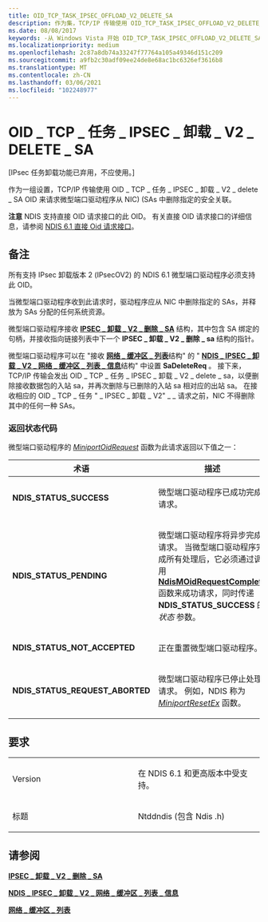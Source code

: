 ```yaml
---
title: OID_TCP_TASK_IPSEC_OFFLOAD_V2_DELETE_SA
description: 作为集，TCP/IP 传输使用 OID_TCP_TASK_IPSEC_OFFLOAD_V2_DELETE_SA OID 来请求微型端口驱动程序从 NIC (SAs) 删除指定的安全关联。
ms.date: 08/08/2017
keywords: -从 Windows Vista 开始 OID_TCP_TASK_IPSEC_OFFLOAD_V2_DELETE_SA 的网络驱动程序
ms.localizationpriority: medium
ms.openlocfilehash: 2c87a8db74a33247f77764a105a49346d151c209
ms.sourcegitcommit: a9fb2c30adf09ee24de8e68ac1bc6326ef3616b8
ms.translationtype: MT
ms.contentlocale: zh-CN
ms.lasthandoff: 03/06/2021
ms.locfileid: "102248977"
---
```

# <a name="oid_tcp_task_ipsec_offload_v2_delete_sa"></a>OID \_ TCP \_ 任务 \_ IPSEC \_ 卸载 \_ V2 \_ DELETE \_ SA


\[IPsec 任务卸载功能已弃用，不应使用。\]

作为一组设置，TCP/IP 传输使用 OID \_ TCP \_ 任务 \_ IPSEC \_ 卸载 \_ V2 \_ delete \_ SA OID 来请求微型端口驱动程序从 NIC)  (SAs 中删除指定的安全关联。

**注意**  NDIS 支持直接 OID 请求接口的此 OID。 有关直接 OID 请求接口的详细信息，请参阅 [NDIS 6.1 直接 Oid 请求接口](/windows-hardware/drivers/ddi/_netvista/)。

 

<a name="remarks"></a>备注
-------

所有支持 IPsec 卸载版本 2 (IPsecOV2) 的 NDIS 6.1 微型端口驱动程序必须支持此 OID。

当微型端口驱动程序收到此请求时，驱动程序应从 NIC 中删除指定的 SAs，并释放为 SAs 分配的任何系统资源。

微型端口驱动程序接收 [**IPSEC \_ 卸载 \_ V2 \_ 删除 \_ SA**](/windows-hardware/drivers/ddi/ndis/ns-ndis-_ipsec_offload_v2_delete_sa) 结构，其中包含 SA 绑定的句柄，并接收指向链接列表中下一个 **IPSEC \_ 卸载 \_ V2 \_ 删除 \_ sa** 结构的指针。

微型端口驱动程序可以在 "接收 [**网络 \_ 缓冲区 \_ 列表**](/windows-hardware/drivers/ddi/nbl/ns-nbl-net_buffer_list)结构" 的 " [**NDIS \_ IPSEC \_ 卸载 \_ V2 \_ 网络 \_ 缓冲区 \_ 列表 \_ 信息**](/windows-hardware/drivers/ddi/ndis/ns-ndis-_ndis_ipsec_offload_v2_net_buffer_list_info)结构" 中设置 **SaDeleteReq** 。 接下来，TCP/IP 传输会发出 OID \_ TCP \_ 任务 \_ IPSEC \_ 卸载 \_ V2 \_ delete \_ sa，以便删除接收数据包的入站 sa，并再次删除与已删除的入站 sa 相对应的出站 sa。 在接收相应的 OID \_ TCP \_ 任务 " \_ IPSEC \_ 卸载 \_ V2" \_ \_ 请求之前，NIC 不得删除其中的任何一种 SAs。

### <a name="return-status-codes"></a>返回状态代码

微型端口驱动程序的 [*MiniportOidRequest*](/windows-hardware/drivers/ddi/ndis/nc-ndis-miniport_oid_request) 函数为此请求返回以下值之一：

<table>
<colgroup>
<col width="50%" />
<col width="50%" />
</colgroup>
<thead>
<tr class="header">
<th>术语</th>
<th>描述</th>
</tr>
</thead>
<tbody>
<tr class="odd">
<td><p><strong>NDIS_STATUS_SUCCESS</strong></p></td>
<td><p>微型端口驱动程序已成功完成请求。</p></td>
</tr>
<tr class="even">
<td><p><strong>NDIS_STATUS_PENDING</strong></p></td>
<td><p>微型端口驱动程序将异步完成请求。 当微型端口驱动程序完成所有处理后，它必须通过调用 <a href="/windows-hardware/drivers/ddi/ndis/nf-ndis-ndismoidrequestcomplete" data-raw-source="[&lt;strong&gt;NdisMOidRequestComplete&lt;/strong&gt;](/windows-hardware/drivers/ddi/ndis/nf-ndis-ndismoidrequestcomplete)"><strong>NdisMOidRequestComplete</strong></a> 函数来成功请求，同时传递 <strong>NDIS_STATUS_SUCCESS</strong> 的 <em>状态</em> 参数。</p></td>
</tr>
<tr class="odd">
<td><p><strong>NDIS_STATUS_NOT_ACCEPTED</strong></p></td>
<td><p>正在重置微型端口驱动程序。</p></td>
</tr>
<tr class="even">
<td><p><strong>NDIS_STATUS_REQUEST_ABORTED</strong></p></td>
<td><p>微型端口驱动程序已停止处理请求。 例如，NDIS 称为 <a href="/windows-hardware/drivers/ddi/ndis/nc-ndis-miniport_reset" data-raw-source="[&lt;em&gt;MiniportResetEx&lt;/em&gt;](/windows-hardware/drivers/ddi/ndis/nc-ndis-miniport_reset)"><em>MiniportResetEx</em></a> 函数。</p></td>
</tr>
</tbody>
</table>

 

<a name="requirements"></a>要求
------------

<table>
<colgroup>
<col width="50%" />
<col width="50%" />
</colgroup>
<tbody>
<tr class="odd">
<td><p>Version</p></td>
<td><p>在 NDIS 6.1 和更高版本中受支持。</p></td>
</tr>
<tr class="even">
<td><p>标题</p></td>
<td>Ntddndis (包含 Ndis .h) </td>
</tr>
</tbody>
</table>

## <a name="see-also"></a>请参阅


[**IPSEC \_ 卸载 \_ V2 \_ 删除 \_ SA**](/windows-hardware/drivers/ddi/ndis/ns-ndis-_ipsec_offload_v2_delete_sa)

[**NDIS \_ IPSEC \_ 卸载 \_ V2 \_ 网络 \_ 缓冲区 \_ 列表 \_ 信息**](/windows-hardware/drivers/ddi/ndis/ns-ndis-_ndis_ipsec_offload_v2_net_buffer_list_info)

[**网络 \_ 缓冲区 \_ 列表**](/windows-hardware/drivers/ddi/nbl/ns-nbl-net_buffer_list)

